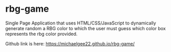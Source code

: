 # rbg-game
Single Page Application that uses HTML/CSS/JavaScript to dynamically generate random a RBG color to which the user must guess which color box represents the rbg color provided.

Github link is here: https://michaelgee22.github.io/rbg-game/
